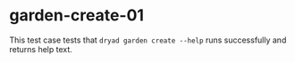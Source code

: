 
# garden-create-01

This test case tests that `dryad garden create --help` runs successfully and returns help text.